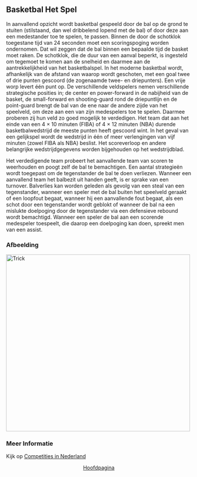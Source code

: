 ## Basketbal Het Spel

In aanvallend opzicht wordt basketbal gespeeld door de bal op de grond te stuiten (stilstaand, dan wel dribbelend lopend met de bal) of door deze aan een medestander toe te spelen, te passen. Binnen de door de schotklok toegestane tijd van 24 seconden moet een scoringspoging worden ondernomen. Dat wil zeggen dat de bal binnen een bepaalde tijd de basket moet raken. De schotklok, die de duur van een aanval beperkt, is ingesteld om tegemoet te komen aan de snelheid en daarmee aan de aantrekkelijkheid van het basketbalspel.
In het moderne basketbal wordt, afhankelijk van de afstand van waarop wordt geschoten, met een goal twee of drie punten gescoord (de zogenaamde twee- en driepunters). Een vrije worp levert één punt op. De verschillende veldspelers nemen verschillende strategische posities in; de center en power-forward in de nabijheid van de basket, de small-forward en shooting-guard rond de driepuntlijn en de point-guard brengt de bal van de ene naar de andere zijde van het speelveld, om deze aan een van zijn medespelers toe te spelen. Daarmee proberen zij hun veld zo goed mogelijk te verdedigen. Het team dat aan het einde van een 4 × 10 minuten (FIBA) of 4 × 12 minuten (NBA) durende basketbalwedstrijd de meeste punten heeft gescoord wint. In het geval van een gelijkspel wordt de wedstrijd in één of meer verlengingen van vijf minuten (zowel FIBA als NBA) beslist. Het scoreverloop en andere belangrijke wedstrijdgegevens worden bijgehouden op het wedstrijdblad.

Het verdedigende team probeert het aanvallende team van scoren te weerhouden en poogt zelf de bal te bemachtigen. Een aantal strategieën wordt toegepast om de tegenstander de bal te doen verliezen. Wanneer een aanvallend team het balbezit uit handen geeft, is er sprake van een turnover. Balverlies kan worden geleden als gevolg van een steal van een tegenstander, wanneer een speler met de bal buiten het speelveld geraakt of een loopfout begaat, wanneer hij een aanvallende fout begaat, als een schot door een tegenstander wordt geblokt of wanneer de bal na een mislukte doelpoging door de tegenstander via een defensieve rebound wordt bemachtigd. Wanneer een speler de bal aan een scorende medespeler toespeelt, die daarop een doelpoging kan doen, spreekt men van een assist.

### Afbeelding
<img src="https://upload.wikimedia.org/wikipedia/commons/thumb/c/c3/Jordan_by_Lipofsky_16577.jpg/266px-Jordan_by_Lipofsky_16577.jpg" alt="Trick" width="500" height="480">

### Meer Informatie

Kijk op [Competities in Nederland](https://www.basketball.nl/competities/competities/)

   <header>
<a href="https://sebastianlopezzz7.github.io/">Hoofdpagina</a>
  </header>
